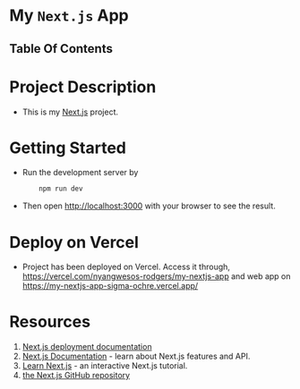 # My `Next.js` App

## Table Of Contents

# Project Description

- This is my [Next.js](https://nextjs.org/) project.

# Getting Started

- Run the development server by

  ```bash
      npm run dev
  ```

- Then open [http://localhost:3000](http://localhost:3000) with your browser to see the result.

# Deploy on Vercel

- Project has been deployed on Vercel. Access it through, https://vercel.com/nyangwesos-rodgers/my-nextjs-app and web app on https://my-nextjs-app-sigma-ochre.vercel.app/

# Resources

1. [Next.js deployment documentation](https://nextjs.org/docs/deployment)
2. [Next.js Documentation](https://nextjs.org/docs) - learn about Next.js features and API.
3. [Learn Next.js](https://nextjs.org/learn) - an interactive Next.js tutorial.
4. [the Next.js GitHub repository](https://github.com/vercel/next.js/)

